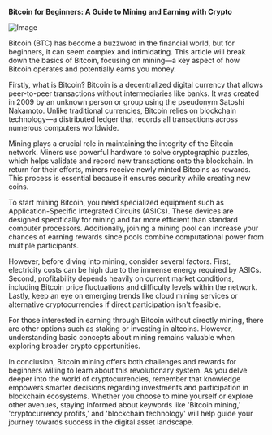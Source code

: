 **Bitcoin for Beginners: A Guide to Mining and Earning with Crypto**

![Image](https://github.com/user-attachments/assets/31692037-0104-4703-abd1-696b6a7dd41b)

Bitcoin (BTC) has become a buzzword in the financial world, but for beginners, it can seem complex and intimidating. This article will break down the basics of Bitcoin, focusing on mining—a key aspect of how Bitcoin operates and potentially earns you money.

Firstly, what is Bitcoin? Bitcoin is a decentralized digital currency that allows peer-to-peer transactions without intermediaries like banks. It was created in 2009 by an unknown person or group using the pseudonym Satoshi Nakamoto. Unlike traditional currencies, Bitcoin relies on blockchain technology—a distributed ledger that records all transactions across numerous computers worldwide.

Mining plays a crucial role in maintaining the integrity of the Bitcoin network. Miners use powerful hardware to solve cryptographic puzzles, which helps validate and record new transactions onto the blockchain. In return for their efforts, miners receive newly minted Bitcoins as rewards. This process is essential because it ensures security while creating new coins.

To start mining Bitcoin, you need specialized equipment such as Application-Specific Integrated Circuits (ASICs). These devices are designed specifically for mining and far more efficient than standard computer processors. Additionally, joining a mining pool can increase your chances of earning rewards since pools combine computational power from multiple participants.

However, before diving into mining, consider several factors. First, electricity costs can be high due to the immense energy required by ASICs. Second, profitability depends heavily on current market conditions, including Bitcoin price fluctuations and difficulty levels within the network. Lastly, keep an eye on emerging trends like cloud mining services or alternative cryptocurrencies if direct participation isn't feasible.

For those interested in earning through Bitcoin without directly mining, there are other options such as staking or investing in altcoins. However, understanding basic concepts about mining remains valuable when exploring broader crypto opportunities.

In conclusion, Bitcoin mining offers both challenges and rewards for beginners willing to learn about this revolutionary system. As you delve deeper into the world of cryptocurrencies, remember that knowledge empowers smarter decisions regarding investments and participation in blockchain ecosystems. Whether you choose to mine yourself or explore other avenues, staying informed about keywords like 'Bitcoin mining,' 'cryptocurrency profits,' and 'blockchain technology' will help guide your journey towards success in the digital asset landscape.